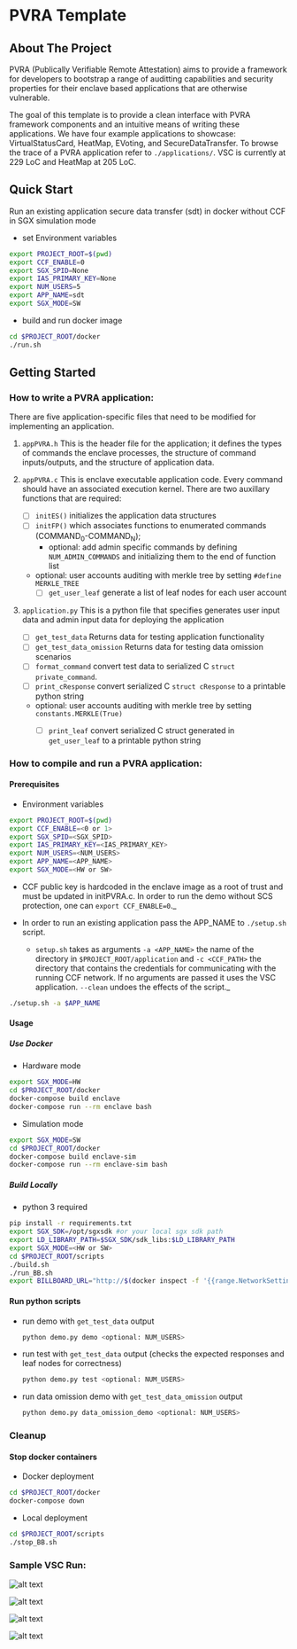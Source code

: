 # PVRA Template

<!-- ABOUT THE PROJECT -->
## About The Project

PVRA (Publically Verifiable Remote Attestation) aims to provide a framework for developers to bootstrap a range of auditting capabilities and security properties for their enclave based applications that are otherwise vulnerable.

The goal of this template is to provide a clean interface with PVRA framework components and an intuitive means of writing these applications. We have four example applications to showcase: VirtualStatusCard, HeatMap, EVoting, and SecureDataTransfer. To browse the trace of a PVRA application refer to ```./applications/```. VSC is currently at 229 LoC and HeatMap at 205 LoC.

## Quick Start
Run an existing application secure data transfer (sdt) in docker without CCF in SGX simulation mode

* set Environment variables

```bash
export PROJECT_ROOT=$(pwd)
export CCF_ENABLE=0
export SGX_SPID=None
export IAS_PRIMARY_KEY=None
export NUM_USERS=5
export APP_NAME=sdt
export SGX_MODE=SW
```

* build and run docker image

```bash
cd $PROJECT_ROOT/docker
./run.sh
```

## Getting Started

### How to write a PVRA application:

There are five application-specific files that need to be modified for implementing an application.

1. ```appPVRA.h``` This is the header file for the application; it defines the types of commands the enclave processes, the structure of command inputs/outputs, and the structure of application data.

2. ```appPVRA.c``` This is enclave executable application code. Every command should have an associated execution kernel. There are two auxillary functions that are required: 

   - [ ] ```initES()``` initializes the application data structures
   - [ ] ```initFP()``` which associates functions to enumerated commands (COMMAND<sub>0</sub>-COMMAND<sub>N</sub>);
     - optional: add admin specific commands by defining `NUM_ADMIN_COMMANDS` and initializing them to the end of function list
   - optional: user accounts auditing with merkle tree by setting ```#define MERKLE_TREE```
     - [ ] ```get_user_leaf``` generate a list of leaf nodes for each user account

3. ```application.py``` This is a python file that specifies generates user input data and admin input data for deploying the application

   - [ ] ```get_test_data``` Returns data for testing application functionality
   - [ ] ```get_test_data_omission``` Returns data for testing data omission scenarios
   - [ ] ```format_command``` convert test data to serialized C `struct private_command`.
   - [ ] ```print_cResponse``` convert serialized C `struct cResponse` to a printable python string
   - optional: user accounts auditing with merkle tree by setting ```constants.MERKLE(True)```
     - [ ] ```print_leaf``` convert serialized C struct generated in ```get_user_leaf``` to a printable python string


### How to compile and run a PVRA application:


#### Prerequisites

* Environment variables

```bash
export PROJECT_ROOT=$(pwd)
export CCF_ENABLE=<0 or 1>
export SGX_SPID=<SGX_SPID>
export IAS_PRIMARY_KEY=<IAS_PRIMARY_KEY>	
export NUM_USERS=<NUM_USERS>
export APP_NAME=<APP_NAME>
export SGX_MODE=<HW or SW>
```

* CCF public key is hardcoded in the enclave image as a root of trust and must be updated in initPVRA.c. In order to run the demo without SCS protection, one can ```export CCF_ENABLE=0```._

* In order to run an existing application pass the APP_NAME to ```./setup.sh``` script.
  
    * ```setup.sh``` takes as arguments ```-a <APP_NAME>``` the name of the directory in `$PROJECT_ROOT/application` and ```-c <CCF_PATH>``` the directory that contains the credentials for communicating with the running CCF network. If no arguments are passed it uses the VSC application. ```--clean``` undoes the effects of the script._

```bash
./setup.sh -a $APP_NAME
```

#### Usage

##### Use Docker

* Hardware mode
```bash
export SGX_MODE=HW
cd $PROJECT_ROOT/docker
docker-compose build enclave
docker-compose run --rm enclave bash
```

* Simulation mode
```bash
export SGX_MODE=SW
cd $PROJECT_ROOT/docker
docker-compose build enclave-sim
docker-compose run --rm enclave-sim bash
```

##### Build Locally
* python 3 required

```bash
pip install -r requirements.txt
export SGX_SDK=/opt/sgxsdk #or your local sgx sdk path
export LD_LIBRARY_PATH=$SGX_SDK/sdk_libs:$LD_LIBRARY_PATH
export SGX_MODE=<HW or SW>
cd $PROJECT_ROOT/scripts
./build.sh
./run_BB.sh
export BILLBOARD_URL="http://$(docker inspect -f '{{range.NetworkSettings.Networks}}{{.IPAddress}}{{end}}' billboard):8545"
```

#### Run python scripts

* run demo with ```get_test_data``` output
    ```bash
    python demo.py demo <optional: NUM_USERS>
    ```
* run test with ```get_test_data``` output (checks the expected responses and leaf nodes for correctness)
    ```bash
    python demo.py test <optional: NUM_USERS>
    ```
* run data omission demo with ```get_test_data_omission``` output
    ```bash
    python demo.py data_omission_demo <optional: NUM_USERS>
    ```

### Cleanup

#### Stop docker containers

* Docker deployment

```bash
cd $PROJECT_ROOT/docker
docker-compose down
```

* Local deployment
```bash
cd $PROJECT_ROOT/scripts
./stop_BB.sh
```
	
### Sample VSC Run:

![alt text](./docs/setup.png)

![alt text](./docs/admin.png)

![alt text](./docs/host.png)

![alt text](./docs/client.png)


